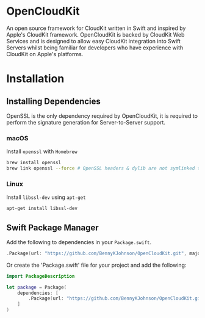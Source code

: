 # OpenCloudKit
An open source framework for CloudKit written in Swift and inspired by Apple's CloudKit framework. 
OpenCloudKit is backed by CloudKit Web Services and is designed to allow easy CloudKit integration into Swift Servers whilst being familiar for developers who have experience with CloudKit on Apple's platforms.

# Installation

## Installing Dependencies 
OpenSSL is the only dependency required by OpenCloudKit, it is required to perform the signature generation for Server-to-Server support. 

### macOS
Install `openssl` with `Homebrew`
```sh
brew install openssl
brew link openssl --force # OpenSSL headers & dylib are not symlinked to /usr/local by default
```

### Linux
Install `libssl-dev` using `apt-get`
```sh
apt-get install libssl-dev
```
## Swift Package Manager
Add the following to dependencies in your `Package.swift`.
```swift
.Package(url: "https://github.com/BennyKJohnson/OpenCloudKit.git", majorVersion: 0, minor: 1)
```
Or create the 'Package.swift' file for your project and add the following:
```swift
import PackageDescription

let package = Package(
	dependencies: [
		.Package(url: "https://github.com/BennyKJohnson/OpenCloudKit.git", majorVersion: 0, minor: 1),
	]
)
```
